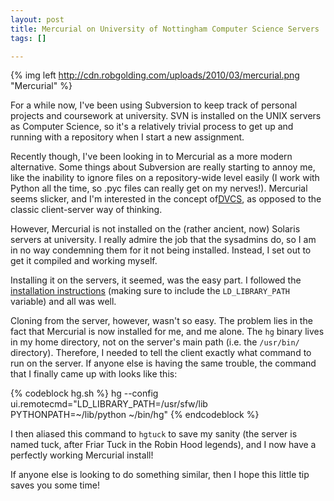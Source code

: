```yaml
--- 
layout: post
title: Mercurial on University of Nottingham Computer Science Servers
tags: []

---
```


{% img left http://cdn.robgolding.com/uploads/2010/03/mercurial.png "Mercurial" %}

For a while now, I've been using Subversion to keep track of personal projects
and coursework at university. SVN is installed on the UNIX servers as Computer
Science, so it's a relatively trivial process to get up and running with
a repository when I start a new assignment.

Recently though, I've been looking in to Mercurial as a more modern
alternative.  Some things about Subversion are really starting to annoy me,
like the inability to ignore files on a repository-wide level easily (I work
with Python all the time, so .pyc files can really get on my nerves!).
Mercurial seems slicker, and I'm interested in the concept of[DVCS][dvcs], as
opposed to the classic client-server way of thinking.

However, Mercurial is not installed on the (rather ancient, now) Solaris
servers at university. I really admire the job that the sysadmins do, so I am
in no way condemning them for it not being installed. Instead, I set out to get
it compiled and working myself.

Installing it on the servers, it seemed, was the easy part. I followed the
[installation instructions][instructions] (making sure to include the
`LD_LIBRARY_PATH` variable) and all was well.

Cloning from the server, however, wasn't so easy. The problem lies in the fact
that Mercurial is now installed for me, and me alone. The `hg` binary lives in
my home directory, not on the server's main path (i.e. the `/usr/bin/`
directory). Therefore, I needed to tell the client exactly what command to run
on the server. If anyone else is having the same trouble, the command that
I finally came up with looks like this:

{% codeblock hg.sh %}
hg --config ui.remotecmd="LD_LIBRARY_PATH=/usr/sfw/lib PYTHONPATH=~/lib/python ~/bin/hg"
{% endcodeblock %}

I then aliased this command to `hgtuck` to save my sanity (the server is named
tuck, after Friar Tuck in the Robin Hood legends), and I now have a perfectly
working Mercurial install!

If anyone else is looking to do something similar, then I hope this little tip
saves you some time!

[dvcs]: http://en.wikipedia.org/wiki/Distributed_revision_control "Distributed Revision Control"
[instructions]: http://mercurial.selenic.com/wiki/UnixInstall#Solaris_10_.28Sparc.29 "Installation Instructions for Solaris 10 (Sparc)"
